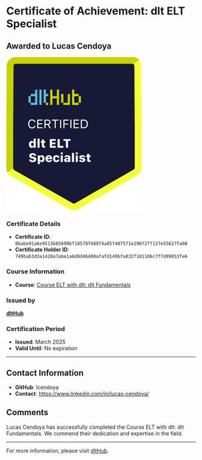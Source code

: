 
# Certificate of Achievement: dlt ELT Specialist

## Awarded to **Lucas Cendoya**

![Course Image](../badges/dlt_ELT_specialist.png)

### Certificate Details
- **Certificate ID**: `0babe91a6e9513b85699bf18578f68974a85f407571e29072ff137e55627fa08`
- **Certificate Holder ID**: `749bab3d3a1420a7abe1a6d8d46400afafd149bfa832f101106c7f7d89853fe6`

### Course Information
- **Course**: [Course ELT with dlt: dlt Fundamentals](https://github.com/dlt-hub/dlthub-education/tree/main/courses/dlt_fundamentals_dec_2024)

### Issued by
[**dltHub**](https://dlthub.com/) 

### Certification Period
- **Issued**: March 2025
- **Valid Until**: No expiration

---

## Contact Information
- **GitHub**: lcendoya
- **Contact**: https://www.linkedin.com/in/lucas-cendoya/

## Comments
Lucas Cendoya has successfully completed the Course ELT with dlt: dlt Fundamentals. We commend their dedication and expertise in the field.

---

For more information, please visit [dltHub](https://dlthub.com/).
    